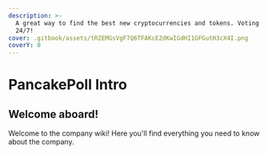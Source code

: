 ```yaml
---
description: >-
  A great way to find the best new cryptocurrencies and tokens. Voting is open
  24/7!
cover: .gitbook/assets/tRZEMGsVgF7Q6TFAKcEZdKwIGdHI1GFGutH3cX4I.png
coverY: 0
---
```


# PancakePoll Intro

## Welcome aboard!

Welcome to the company wiki! Here you'll find everything you need to know about the company.
